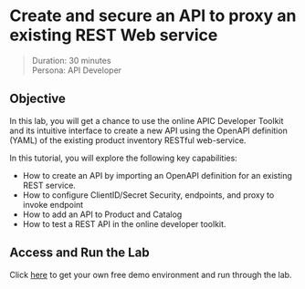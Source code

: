 # Create and secure an API to proxy an existing REST Web service

>Duration: 30 minutes  
>Persona: API Developer

## Objective

In this lab, you will get a chance to use the online APIC Developer Toolkit and its intuitive interface to create a new API using the OpenAPI definition (YAML) of the existing product inventory RESTful web-service.

In this tutorial, you will explore the following key capabilities:
* How to create an API by importing an OpenAPI definition for an existing REST service.
* How to configure ClientID/Secret Security, endpoints, and proxy to invoke endpoint
* How to add an API to Product and Catalog
* How to test a REST API in the online developer toolkit.


## Access and Run the Lab

Click [here](https://www.ibm.com/cloud/garage/dte/tutorial/apic-dev-jam-series-lab-1-create-and-secure-api) to get your own free demo environment and run through the lab.
